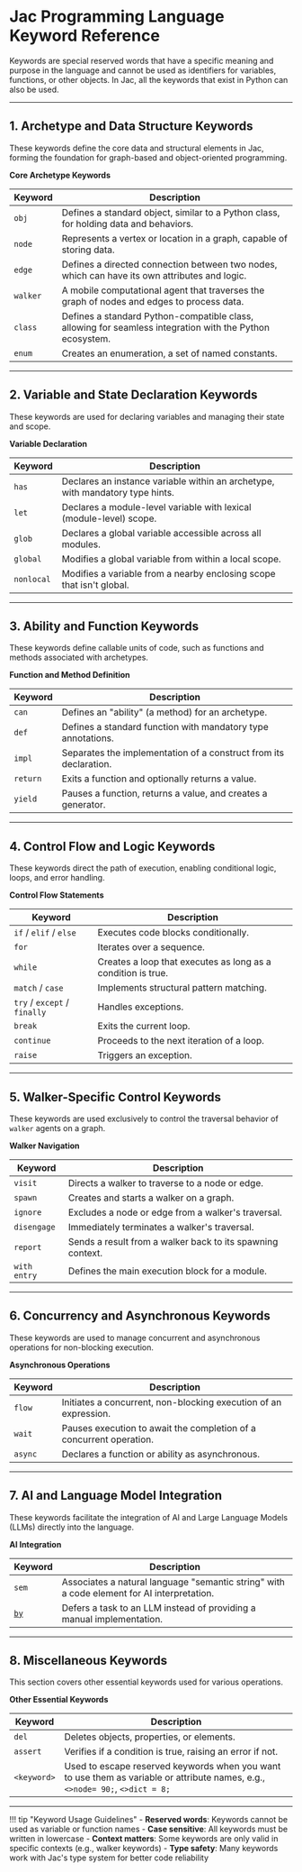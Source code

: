 # Jac Programming Language Keyword Reference

 Keywords are special reserved words that have a specific meaning and purpose in the language and cannot be used as identifiers for variables, functions, or other objects. In Jac, all the keywords that exist in Python can also be used.

---

## 1. Archetype and Data Structure Keywords

These keywords define the core data and structural elements in Jac, forming the foundation for graph-based and object-oriented programming.

**Core Archetype Keywords**

| Keyword | Description |
| --- | --- |
| `obj` | Defines a standard object, similar to a Python class, for holding data and behaviors. |
| `node` | Represents a vertex or location in a graph, capable of storing data. |
| `edge` | Defines a directed connection between two nodes, which can have its own attributes and logic. |
| `walker` | A mobile computational agent that traverses the graph of nodes and edges to process data. |
| `class` | Defines a standard Python-compatible class, allowing for seamless integration with the Python ecosystem. |
| `enum` | Creates an enumeration, a set of named constants. |

---

## 2. Variable and State Declaration Keywords

These keywords are used for declaring variables and managing their state and scope.

**Variable Declaration**

| Keyword | Description |
| --- | --- |
| `has` | Declares an instance variable within an archetype, with mandatory type hints. |
| `let` | Declares a module-level variable with lexical (module-level) scope. |
| `glob` | Declares a global variable accessible across all modules. |
| `global` | Modifies a global variable from within a local scope. |
| `nonlocal` | Modifies a variable from a nearby enclosing scope that isn't global. |

---

## 3. Ability and Function Keywords

These keywords define callable units of code, such as functions and methods associated with archetypes.

**Function and Method Definition**

| Keyword | Description |
| --- | --- |
| `can` | Defines an "ability" (a method) for an archetype. |
| `def` | Defines a standard function with mandatory type annotations. |
| `impl` | Separates the implementation of a construct from its declaration. |
| `return` | Exits a function and optionally returns a value. |
| `yield` | Pauses a function, returns a value, and creates a generator. |

---

## 4. Control Flow and Logic Keywords

These keywords direct the path of execution, enabling conditional logic, loops, and error handling.

**Control Flow Statements**

| Keyword | Description |
| --- | --- |
| `if` / `elif` / `else` | Executes code blocks conditionally. |
| `for` | Iterates over a sequence. |
| `while` | Creates a loop that executes as long as a condition is true. |
| `match` / `case` | Implements structural pattern matching. |
| `try` / `except` / `finally` | Handles exceptions. |
| `break` | Exits the current loop. |
| `continue` | Proceeds to the next iteration of a loop. |
| `raise` | Triggers an exception. |

---

## 5. Walker-Specific Control Keywords

These keywords are used exclusively to control the traversal behavior of `walker` agents on a graph.

**Walker Navigation**

| Keyword | Description |
| --- | --- |
| `visit` | Directs a walker to traverse to a node or edge. |
| `spawn` | Creates and starts a walker on a graph. |
| `ignore` | Excludes a node or edge from a walker's traversal. |
| `disengage` | Immediately terminates a walker's traversal. |
| `report` | Sends a result from a walker back to its spawning context. |
| `with entry` | Defines the main execution block for a module. |


---

## 6. Concurrency and Asynchronous Keywords

These keywords are used to manage concurrent and asynchronous operations for non-blocking execution.

**Asynchronous Operations**

| Keyword | Description |
| --- | --- |
| `flow` | Initiates a concurrent, non-blocking execution of an expression. |
| `wait` | Pauses execution to await the completion of a concurrent operation. |
| `async` | Declares a function or ability as asynchronous. |

---


## 7. AI and Language Model Integration

These keywords facilitate the integration of AI and Large Language Models (LLMs) directly into the language.


**AI Integration**


| Keyword | Description |
| --- | --- |
| `sem` | Associates a natural language "semantic string" with a code element for AI interpretation. |
| [`by`](https://www.jac-lang.org/learn/jac-mtllm/usage/) | Defers a task to an LLM instead of providing a manual implementation. |

---

## 8. Miscellaneous Keywords

This section covers other essential keywords used for various operations.

<!-- <div class="purple-table" markdown="1"> -->

**Other Essential Keywords**

| Keyword | Description |
| --- | --- |
| `del` | Deletes objects, properties, or elements. |
| `assert` | Verifies if a condition is true, raising an error if not. |
| `<keyword>` | Used to escape reserved keywords when you want to use them as variable or attribute names, e.g., `<>node= 90;`, `<>dict = 8;`|

<!-- </div> -->

---

!!! tip "Keyword Usage Guidelines"
    - **Reserved words**: Keywords cannot be used as variable or function names
    - **Case sensitive**: All keywords must be written in lowercase
    - **Context matters**: Some keywords are only valid in specific contexts (e.g., walker keywords)
    - **Type safety**: Many keywords work with Jac's type system for better code reliability